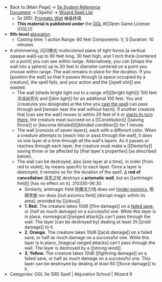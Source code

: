 - Back to [Main Page] → [5e System Reference Document](https://www.dandwiki.com/wiki/5e_SRD:System_Reference_Document) → [Spells] → [Wizard Spell List](https://www.dandwiki.com/wiki/5e_SRD:Wizard_Spell_List)
    - 5e SRD: [Prismatic Wall](https://www.dandwiki.com/wiki/5e_SRD:Prismatic_Wall) 棱晶柱墙
    - __This material is published under__ the [OGL](https://www.dandwiki.com/wiki/Open_Game_License_v1.0a) #[[Open Game License (OGL)]]
- __9th-level__ [abjuration](https://www.dandwiki.com/wiki/5e_abjuration_Spells)
    - Casting time: 1 action
Range: 60 feet
Components: V, S
Duration: 10 minutes
- A shimmering, 闪闪微光 multicolored plane of light forms [a vertical opaque wall]–up to 90 feet long, 30 feet high, and 1 inch thick–[centered on a point] you can see within range. Alternatively, you can [shape the wall into a sphere] up to 30 feet in diameter centered on a point you choose within range. The wall remains in place for the duration. If you [position the wall] so that it passes through [a space occupied by a creature], the spell fails, and your action and the [[spell slot]] are wasted.
    - The wall [sheds bright light out to a range of]([[bright light]]) 100 feet 流溢出亮光 and [[dim light]] for an additional 100 feet. You and [creatures you designate] at the time you [cast the spell](((minNJhrf2))) can pass through and [remain near the wall without harm]. If another creature that [can see the wall] moves to within 20 feet of it or [starts its turn there](((9llyxbe-K))), the creature must succeed on a [[Constitution]] [[saving throw]] or [become blinded]([[blinded condition]]) for 1 minute.
    - The wall [consists of seven layers], each with a different color. When a creature attempts to [reach into or pass through the wall], it does so one layer at a time through all the wall's layers. As it passes or reaches through each layer, the creature must make a [[Dexterity]] saving throw or be affected by [that layer's properties] [as described below].
    - The wall can be destroyed, also [one layer at a time], in order [from red to violet], by means specific to each layer. Once a layer is destroyed, it remains so for the duration of the spell. [A](((ePL2jT_N-))) __rod of cancellation__ 消去之杖 destroys a __prismatic wall__, but an [[antimagic field]] [has no effect on it].
210330-06:30
        - Similarly, antimagic field 防魔法力场 does not [hinder psionics]([[psionics]]), 阻碍灵能 nor does [null psionics field] [disrupt magic within its area]. provided by [[jukuu]]
        - **1. Red.** The creature takes 10d6 [[fire damage]] on a [failed save](((DIPK50L7W))), or [half as much damage] on a successful one. While this layer is in place, nonmagical [[ranged attack]]s can't pass through the wall. The layer [can be destroyed by] dealing at least 25 [[cold damage]] to it.
        - __**2. Orange.**__ The creature takes 10d6 [[acid damage]] on a failed save, or half as much damage on a successful one. While this layer is in place, [magical ranged attacks] can't pass through the wall. The layer is destroyed by a [[strong wind]].
        - __**3. Yellow.**__ The creature takes 10d6 [[lightning damage]] on a failed save, or half as much damage on a successful one. This layer can be destroyed by dealing at least 60 [[force damage]] to it.
- Categories: OGL 5e SRD Spell | Abjuration School | Wizard 9
